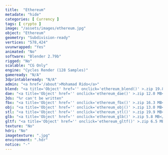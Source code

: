 ```yaml
---
title:  "Ethereum"
metadate: "hide"
categories: [ Currency ]
tags: [ crypto ]
image: "/assets/images/ethereum.jpg"
object: "Ethereum"
geometry: "Subdivision-ready"
vertices: "578,424"
uvunwrapped: "Yes"
animated: "No"
software: "Blender 2.79b"
rigged: "No"
scalable: "CG Only"
engine: "Cycles Render (128 Samples)"
gameready: "N/A"
3dprintableready: "N/A"
admin: "<a href='/about'>Mohamad Rido</a>"
blend: "<a title='Object' href='' onclick='ethereum_blend()' >.zip 19.8 MB</a>"
dae: "<a title='Object' href='' onclick='ethereum_dae()' >.zip 12.0 MB</a>"
3ds: "%r can't be written"
fbx: "<a title='Object' href='' onclick='ethereum_fbx()' >.zip 16.3 MB</a>"
obj: "<a title='Object' href='' onclick='ethereum_obj()' >.zip 13.0 MB</a>"
stl: "<a title='Object' href='' onclick='ethereum_stl()' >.zip 19.9 MB</a>"
glb: "<a title='Object' href='' onclick='ethereum_glb()' >.zip 5.8 MB</a>"
gltf: "<a title='Object' href='' onclick='ethereum_gltf()' >.zip 6.5 MB</a>"
texture: "No"
hdri: "No"
imagetexture: ".jpg"
environment: ".hdr"
notice: "-"
---
```

